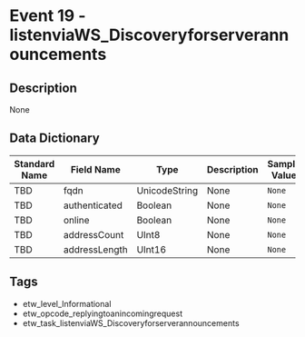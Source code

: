 # Event 19 - listenviaWS_Discoveryforserverannouncements

## Description
None

## Data Dictionary
|Standard Name|Field Name|Type|Description|Sample Value|
|---|---|---|---|---|
|TBD|fqdn|UnicodeString|None|`None`|
|TBD|authenticated|Boolean|None|`None`|
|TBD|online|Boolean|None|`None`|
|TBD|addressCount|UInt8|None|`None`|
|TBD|addressLength|UInt16|None|`None`|

## Tags
* etw_level_Informational
* etw_opcode_replyingtoanincomingrequest
* etw_task_listenviaWS_Discoveryforserverannouncements